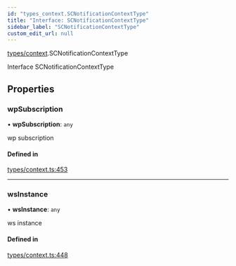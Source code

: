 ```yaml
---
id: "types_context.SCNotificationContextType"
title: "Interface: SCNotificationContextType"
sidebar_label: "SCNotificationContextType"
custom_edit_url: null
---
```


[types/context](../modules/types_context).SCNotificationContextType

Interface SCNotificationContextType

## Properties

### wpSubscription

• **wpSubscription**: `any`

wp subscription

#### Defined in

[types/context.ts:453](https://github.com/selfcommunity/community-ui/blob/9148e4e/packages/sc-core/src/types/context.ts#L453)

___

### wsInstance

• **wsInstance**: `any`

ws instance

#### Defined in

[types/context.ts:448](https://github.com/selfcommunity/community-ui/blob/9148e4e/packages/sc-core/src/types/context.ts#L448)
